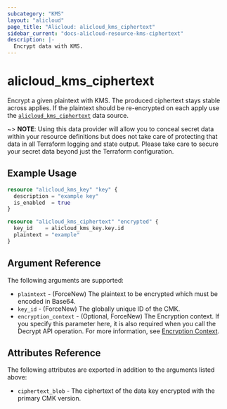 ```yaml
---
subcategory: "KMS"
layout: "alicloud"
page_title: "Alicloud: alicloud_kms_ciphertext"
sidebar_current: "docs-alicloud-resource-kms-ciphertext"
description: |-
  Encrypt data with KMS.
---
```


# alicloud\_kms\_ciphertext

Encrypt a given plaintext with KMS. The produced ciphertext stays stable across applies. If the plaintext should be re-encrypted on each apply use the [`alicloud_kms_ciphertext`](/docs/providers/alicloud/d/kms_ciphertext.html) data source.

~> **NOTE**: Using this data provider will allow you to conceal secret data within your resource definitions but does not take care of protecting that data in all Terraform logging and state output. Please take care to secure your secret data beyond just the Terraform configuration.

## Example Usage

```terraform
resource "alicloud_kms_key" "key" {
  description = "example key"
  is_enabled  = true
}

resource "alicloud_kms_ciphertext" "encrypted" {
  key_id    = alicloud_kms_key.key.id
  plaintext = "example"
}
```

## Argument Reference

The following arguments are supported:

* `plaintext` - (ForceNew) The plaintext to be encrypted which must be encoded in Base64.
* `key_id` - (ForceNew) The globally unique ID of the CMK.
* `encryption_context` -
  (Optional, ForceNew) The Encryption context. If you specify this parameter here, it is also required when you call the Decrypt API operation. For more information, see [Encryption Context](https://www.alibabacloud.com/help/doc-detail/42975.htm).


## Attributes Reference

The following attributes are exported in addition to the arguments listed above:

* `ciphertext_blob` - The ciphertext of the data key encrypted with the primary CMK version.
